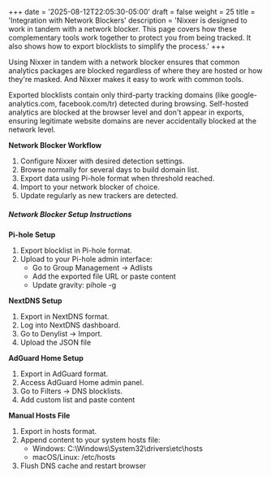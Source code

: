 +++
date = '2025-08-12T22:05:30-05:00'
draft = false
weight = 25
title = 'Integration with Network Blockers'
description = 'Nixxer is designed to work in tandem with a network blocker. This page covers how these complementary tools work together to protect you from being tracked. It also shows how to export blocklists to simplify the process.'
+++

Using Nixxer in tandem with a network blocker ensures that common analytics packages are blocked regardless of where they are hosted or how they're masked. And Nixxer makes it easy to work with common tools.

Exported blocklists contain only third-party tracking domains (like google-analytics.com, facebook.com/tr) detected during browsing. Self-hosted analytics are blocked at the browser level and don't appear in exports, ensuring legitimate website domains are never accidentally blocked at the network level.

**Network Blocker Workflow**

1. Configure Nixxer with desired detection settings.
2. Browse normally for several days to build domain list.
3. Export data using Pi-hole format when threshold reached.
4. Import to your network blocker of choice.
5. Update regularly as new trackers are detected.

##### Network Blocker Setup Instructions

**Pi-hole Setup**

1. Export blocklist in Pi-hole format.
2. Upload to your Pi-hole admin interface:
   - Go to Group Management → Adlists
   - Add the exported file URL or paste content
   - Update gravity: pihole -g

**NextDNS Setup**

1. Export in NextDNS format.
2. Log into NextDNS dashboard.
3. Go to Denylist → Import.
4. Upload the JSON file

**AdGuard Home Setup**

1. Export in AdGuard format.
2. Access AdGuard Home admin panel.
3. Go to Filters → DNS blocklists.
4. Add custom list and paste content

**Manual Hosts File**

1. Export in hosts format.
2. Append content to your system hosts file:
   - Windows: C:\Windows\System32\drivers\etc\hosts
   - macOS/Linux: /etc/hosts
3. Flush DNS cache and restart browser
